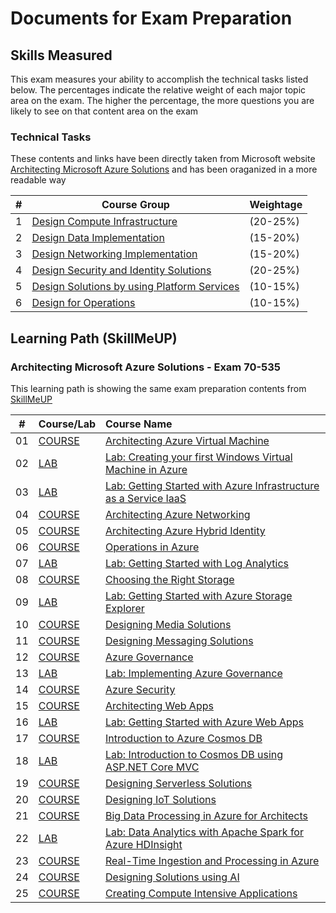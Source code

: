 # Documents for Exam Preparation

## Skills Measured

This exam measures your ability to accomplish the technical tasks listed below. The percentages indicate the relative weight of each major topic area on the exam. The higher the percentage, the more questions you are likely to see on that content area on the exam

### Technical Tasks

These contents and links have been directly taken from Microsoft website [Architecting Microsoft Azure Solutions](https://www.microsoft.com/en-us/learning/exam-70-535.aspx) and has been oraganized in a more readable way

| #  | Course Group                                                                    | Weightage    |
| -- | --------------------------------------------------------------------------------|:-------------|
| 1  | [Design Compute Infrastructure](exam-70-535/compute-infra.md)                   | (20-25%)     |
| 2  | [Design Data Implementation](exam-70-535/data-impl.md)                          | (15-20%)     |
| 3  | [Design Networking Implementation](exam-70-535/network-impl.md)                 | (15-20%)     |
| 4  | [Design Security and Identity Solutions](exam-70-535/security-identity.md)      | (20-25%)     |
| 5  | [Design Solutions by using Platform Services](exam-70-535/platform-services.md) | (10-15%)     |
| 6  | [Design for Operations](exam-70-535/operations.md)                              | (10-15%)     |

## Learning Path (SkillMeUP)

### Architecting Microsoft Azure Solutions - Exam 70-535

This learning path is showing the same exam preparation contents from [SkillMeUP](https://skillmeup.com/course/bypath/architecting-azure-solutions-70-535)

| #  | Course/Lab    | Course Name                                                        |
| -- | --------------|:-------------------------------------------------------------------|
| 01 | [COURSE](https://skillmeup.com/courses/player/architecting-azure-virtual-machines) | [Architecting Azure Virtual Machine](https://skillmeup.com/courses/player/architecting-azure-virtual-machines) |
| 02 | [LAB](https://skillmeup.com/labs/player/getting-started-with-virtual-machines-windows) | [Lab: Creating your first Windows Virtual Machine in Azure](https://skillmeup.com/courses/player/getting-started-with-virtual-machines-windows) |
| 03 | [LAB](https://skillmeup.com/labs/player/lab-getting-started-iaas) | [Lab: Getting Started with Azure Infrastructure as a Service IaaS](https://skillmeup.com/courses/player/lab-getting-started-iaas) |
| 04 | [COURSE](https://skillmeup.com/courses/player/architecting-azure-networking) | [Architecting Azure Networking](https://skillmeup.com/courses/player/architecting-azure-networking) |
| 05 | [COURSE](https://skillmeup.com/courses/player/architecting-azure-hybrid-identity) | [Architecting Azure Hybrid Identity](https://skillmeup.com/courses/player/architecting-azure-hybrid-identity) |
| 06 | [COURSE](https://skillmeup.com/courses/player/operations-in-azure) | [Operations in Azure](https://skillmeup.com/courses/player/operations-in-azure) |
| 07 | [LAB](https://skillmeup.com/labs/player/getting-started-oms-hol) | [Lab: Getting Started with Log Analytics](https://skillmeup.com/courses/player/getting-started-oms-hol) |
| 08 | [COURSE](https://skillmeup.com/courses/player/choosing-the-right-storage) | [Choosing the Right Storage](https://skillmeup.com/courses/player/choosing-the-right-storage) |
| 09 | [LAB](https://skillmeup.com/labs/player/getting-started-azure-storage-explorer-hol) | [Lab: Getting Started with Azure Storage Explorer](https://skillmeup.com/courses/player/getting-started-azure-storage-explorer-hol) |
| 10 | [COURSE](https://skillmeup.com/courses/player/designing-media-solutions) | [Designing Media Solutions](https://skillmeup.com/courses/player/designing-media-solutions) |
| 11 | [COURSE](https://skillmeup.com/courses/player/designing-messaging-solutions) | [Designing Messaging Solutions](https://skillmeup.com/courses/player/designing-messaging-solutions) |
| 12 | [COURSE](https://skillmeup.com/courses/player/implementing-azure-governance) | [Azure Governance](https://skillmeup.com/courses/player/implementing-azure-governance) |
| 13 | [LAB](https://skillmeup.com/labs/player/implementing-azure-governance-hol)    | [Lab: Implementing Azure Governance](https://skillmeup.com/courses/player/implementing-azure-governance-hol) |
| 14 | [COURSE](https://skillmeup.com/courses/player/azure-security) | [Azure Security](https://skillmeup.com/courses/player/azure-security) |
| 15 | [COURSE](https://skillmeup.com/courses/player/architecting-web-apps) | [Architecting Web Apps](https://skillmeup.com/courses/player/architecting-web-apps) |
| 16 | [LAB](https://skillmeup.com/labs/player/lab-getting-started-azure-web-apps)    | [Lab: Getting Started with Azure Web Apps](https://skillmeup.com/courses/player/lab-getting-started-azure-web-apps) |
| 17 | [COURSE](https://skillmeup.com/courses/player/introduction-to-azure-cosmos-db) | [Introduction to Azure Cosmos DB](https://skillmeup.com/courses/player/introduction-to-azure-cosmos-db) |
| 18 | [LAB](https://skillmeup.com/labs/player/introduction-cosmo-db-with-aspnet-hol)    | [Lab: Introduction to Cosmos DB using ASP.NET Core MVC](https://skillmeup.com/courses/player/introduction-cosmo-db-with-aspnet-hol) |
| 19 | [COURSE](https://skillmeup.com/courses/player/designing-serverless-solutions) | [Designing Serverless Solutions](https://skillmeup.com/courses/player/designing-serverless-solutions) |
| 20 | [COURSE](https://skillmeup.com/courses/player/designing-iot-solutions) | [Designing IoT Solutions](https://skillmeup.com/courses/player/designing-iot-solutions) |
| 21 | [COURSE](https://skillmeup.com/courses/player/big-data-processing-in-azure-for-architects) | [Big Data Processing in Azure for Architects](https://skillmeup.com/courses/player/big-data-processing-in-azure-for-architects) |
| 22 | [LAB](https://skillmeup.com/labs/player/data-analytics-apache-spark-azure-hd-insight-hol)    | [Lab: Data Analytics with Apache Spark for Azure HDInsight](https://skillmeup.com/courses/player/data-analytics-apache-spark-azure-hd-insight-hol) |
| 23 | [COURSE](https://skillmeup.com/courses/player/real-time-ingestion-processing-in-azure) | [Real-Time Ingestion and Processing in Azure](https://skillmeup.com/courses/player/real-time-ingestion-processing-in-azure) |
| 24 | [COURSE](https://skillmeup.com/courses/player/design-solutions-ai) | [Designing Solutions using AI](https://skillmeup.com/courses/player/design-solutions-ai) |
| 25 | [COURSE](https://skillmeup.com/courses/player/creating-compute-intensive-applications) | [Creating Compute Intensive Applications](https://skillmeup.com/courses/player/creating-compute-intensive-applications) |
